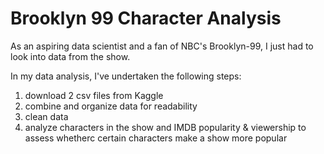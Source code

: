 # Brooklyn 99 Character Analysis 

As an aspiring data scientist and a fan of NBC's Brooklyn-99, I just had to look into data from the show. 

In my data analysis, I've undertaken the following steps:

1. download 2 csv files from Kaggle 
2. combine and organize data for readability 
3. clean data
4. analyze characters in the show and IMDB popularity & viewership to assess whetherc certain characters make a show more popular 
